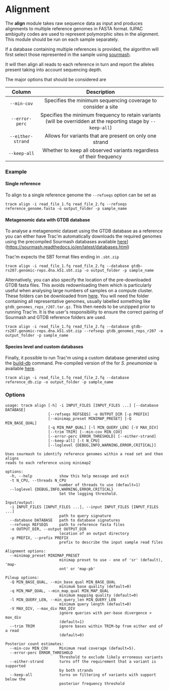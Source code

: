 # Alignment

The **align** module takes raw sequence data as input and produces alignments to multiple reference genomes in FASTA format. IUPAC ambiguity codes are used to represent polymorphic sites in the alignment. This module should be run on each sample separately.

If a database containing multiple references is provided, the algorithm will first select those represented in the sample using [sourmash](https://sourmash.readthedocs.io/en/latest/index.html). 

It will then align all reads to each reference in turn and report the alleles present taking into account sequencing depth.

The major options that should be considered are 

|     **Column**    |                           **Description**                           |
|:-----------------:|:-------------------------------------------------------------------:|
|    `--min-cov`    |     Specifies the minimum sequencing coverage to consider a site    |
|   `--error-perc`  |          Specifies the minimum frequency to retain variants (will be overridden at the reporting stage by `--keep-all`)         |
| `--either-strand` |       Allows for variants that are present on only one strand       |
|    `--keep-all`   | Whether to keep all observed variants regardless of their frequency |


### Example

#### Single reference 

To align to a single reference genome the `--refseqs` option can be set as

```
tracm align -i read_file_1.fq read_file_2.fq --refseqs reference_genome.fasta -o output_folder -p sample_name
```

#### Metagenomic data with GTDB database

To analyse a metagenomic dataset using the GTDB database as a reference you can either have Trac'm automatically downloads the required genomes using the precompiled Sourmash databases available [here](https://sourmash.readthedocs.io/en/latest/databases.html)](https://sourmash.readthedocs.io/en/latest/databases.html)

Trac'm expects the SBT format files ending in `.sbt.zip`

```
tracm align -i read_file_1.fq read_file_2.fq --database gtdb-rs207.genomic-reps.dna.k51.sbt.zip -o output_folder -p sample_name
```

Alternatively, you can also specify the location of the pre-downloaded GTDB fasta files. This avoids redownloading them which is particularly useful when analysing large numbers of samples on a compute cluster. These folders can be downloaded from [here](https://data.gtdb.ecogenomic.org/). You will need the folder containing all representative genomes, usually labelled something like `gtdb_genomes_reps_r207.tar.gz`. This then needs to be unzipped prior to running Trac'm. It is the user's responsibility to ensure the correct pairing of Sourmash and GTDB reference folders are used.

```
tracm align -i read_file_1.fq read_file_2.fq --database gtdb-rs207.genomic-reps.dna.k51.sbt.zip --refseqs gtdb_genomes_reps_r207 -o output_folder -p sample_name
```

#### Species level and custom databases

Finally, it possible to run Trac'm using a custom database generated using the [build-db](database.md) command. Pre-compiled version of the for *S. pneumoniae* is available [here]().

```
tracm align -i read_file_1.fq read_file_2.fq --database reference_db.zip -o output_folder -p sample_name
```

### Options

```
usage: tracm align [-h] -i INPUT_FILES [INPUT_FILES ...] [--database DATABASE]
                   [--refseqs REFSEQS] -o OUTPUT_DIR [-p PREFIX]
                   [--minimap_preset MINIMAP_PRESET] [-Q MIN_BASE_QUAL]
                   [-q MIN_MAP_QUAL] [-l MIN_QUERY_LEN] [-V MAX_DIV]
                   [--trim TRIM] [--min-cov MIN_COV]
                   [--error-perc ERROR_THRESHOLD] [--either-strand]
                   [--keep-all] [-t N_CPU]
                   [--loglevel {DEBUG,INFO,WARNING,ERROR,CRITICAL}]

Uses sourmash to identify reference genomes within a read set and then aligns
reads to each reference using minimap2

options:
  -h, --help            show this help message and exit
  -t N_CPU, --threads N_CPU
                        number of threads to use (default=1)
  --loglevel {DEBUG,INFO,WARNING,ERROR,CRITICAL}
                        Set the logging threshold.

Input/output:
  -i INPUT_FILES [INPUT_FILES ...], --input INPUT_FILES [INPUT_FILES ...]
                        path to query signature
  --database DATABASE   path to database signatures
  --refseqs REFSEQS     path to reference fasta files
  -o OUTPUT_DIR, --output OUTPUT_DIR
                        location of an output directory
  -p PREFIX, --prefix PREFIX
                        prefix to describe the input sample read files

Alignment options:
  --minimap_preset MINIMAP_PRESET
                        minimap preset to use - one of 'sr' (default), 'map-
                        ont' or 'map-pb'

Pileup options:
  -Q MIN_BASE_QUAL, --min_base_qual MIN_BASE_QUAL
                        minimum base quality (default=0)
  -q MIN_MAP_QUAL, --min_map_qual MIN_MAP_QUAL
                        minimum mapping quality (default=0)
  -l MIN_QUERY_LEN, --min_query_len MIN_QUERY_LEN
                        minimum query length (default=0)
  -V MAX_DIV, --max_div MAX_DIV
                        ignore queries with per-base divergence > max_div
                        (default=1)
  --trim TRIM           ignore bases within TRIM-bp from either end of a read
                        (default=0)

Posterior count estimates:
  --min-cov MIN_COV     Minimum read coverage (default=5).
  --error-perc ERROR_THRESHOLD
                        Threshold to exclude likely erroneous variants
  --either-strand       turns off the requirement that a variant is supported
                        by both strands
  --keep-all            turns on filtering of variants with support below the
                        posterior frequency threshold
```